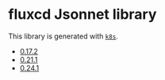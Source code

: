 # fluxcd Jsonnet library

This library is generated with [`k8s`](https://github.com/jsonnet-libs/k8s).

- [0.17.2](0.17.2/README.md)
- [0.21.1](0.21.1/README.md)
- [0.24.1](0.24.1/README.md)
